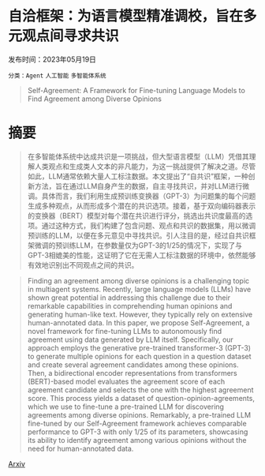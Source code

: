 # 自洽框架：为语言模型精准调校，旨在多元观点间寻求共识

发布时间：2023年05月19日

`分类：Agent` `人工智能` `多智能体系统`

> Self-Agreement: A Framework for Fine-tuning Language Models to Find Agreement among Diverse Opinions

# 摘要

> 在多智能体系统中达成共识是一项挑战，但大型语言模型（LLM）凭借其理解人类观点和生成类人文本的非凡能力，为这一挑战提供了解决之道。尽管如此，LLM通常依赖大量人工标注数据。本文提出了“自共识”框架，一种创新方法，旨在通过LLM自身产生的数据，自主寻找共识，并对LLM进行微调。具体而言，我们利用生成预训练变换器（GPT-3）为问题集的每个问题生成多种观点，从而形成多个潜在的共识选项。接着，基于双向编码器表示的变换器（BERT）模型对每个潜在共识进行评分，挑选出共识度最高的选项。通过这种方式，我们构建了包含问题、观点和共识的数据集，用以微调预训练的LLM，以便在多元意见中寻找共识。引人注目的是，经过自共识框架微调的预训练LLM，在参数量仅为GPT-3的1/25的情况下，实现了与GPT-3相媲美的性能，这证明了它在无需人工标注数据的环境中，依然能够有效地识别出不同观点之间的共识。

> Finding an agreement among diverse opinions is a challenging topic in multiagent systems. Recently, large language models (LLMs) have shown great potential in addressing this challenge due to their remarkable capabilities in comprehending human opinions and generating human-like text. However, they typically rely on extensive human-annotated data. In this paper, we propose Self-Agreement, a novel framework for fine-tuning LLMs to autonomously find agreement using data generated by LLM itself. Specifically, our approach employs the generative pre-trained transformer-3 (GPT-3) to generate multiple opinions for each question in a question dataset and create several agreement candidates among these opinions. Then, a bidirectional encoder representations from transformers (BERT)-based model evaluates the agreement score of each agreement candidate and selects the one with the highest agreement score. This process yields a dataset of question-opinion-agreements, which we use to fine-tune a pre-trained LLM for discovering agreements among diverse opinions. Remarkably, a pre-trained LLM fine-tuned by our Self-Agreement framework achieves comparable performance to GPT-3 with only 1/25 of its parameters, showcasing its ability to identify agreement among various opinions without the need for human-annotated data.

[Arxiv](https://arxiv.org/abs/2305.11460)